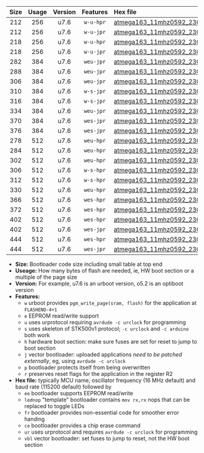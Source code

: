 |Size|Usage|Version|Features|Hex file|
|:-:|:-:|:-:|:-:|:--|
|212|256|u7.6|`w-u-hpr`|[atmega163_11mhz0592_230400bps_ur.hex](https://raw.githubusercontent.com/stefanrueger/urboot/main//atmega163_11mhz0592_230400bps_ur.hex)|
|212|256|u7.6|`w-u-jpr`|[atmega163_11mhz0592_230400bps_ur_vbl.hex](https://raw.githubusercontent.com/stefanrueger/urboot/main//atmega163_11mhz0592_230400bps_ur_vbl.hex)|
|218|256|u7.6|`w-u-hpr`|[atmega163_11mhz0592_230400bps_lednop_ur.hex](https://raw.githubusercontent.com/stefanrueger/urboot/main//atmega163_11mhz0592_230400bps_lednop_ur.hex)|
|218|256|u7.6|`w-u-jpr`|[atmega163_11mhz0592_230400bps_lednop_ur_vbl.hex](https://raw.githubusercontent.com/stefanrueger/urboot/main//atmega163_11mhz0592_230400bps_lednop_ur_vbl.hex)|
|282|384|u7.6|`weu-jpr`|[atmega163_11mhz0592_230400bps_ee_ur_vbl.hex](https://raw.githubusercontent.com/stefanrueger/urboot/main//atmega163_11mhz0592_230400bps_ee_ur_vbl.hex)|
|288|384|u7.6|`weu-jpr`|[atmega163_11mhz0592_230400bps_ee_lednop_ur_vbl.hex](https://raw.githubusercontent.com/stefanrueger/urboot/main//atmega163_11mhz0592_230400bps_ee_lednop_ur_vbl.hex)|
|306|384|u7.6|`weu-jpr`|[atmega163_11mhz0592_230400bps_ee_lednop_fr_ur_vbl.hex](https://raw.githubusercontent.com/stefanrueger/urboot/main//atmega163_11mhz0592_230400bps_ee_lednop_fr_ur_vbl.hex)|
|310|384|u7.6|`w-s-jpr`|[atmega163_11mhz0592_230400bps_vbl.hex](https://raw.githubusercontent.com/stefanrueger/urboot/main//atmega163_11mhz0592_230400bps_vbl.hex)|
|316|384|u7.6|`w-s-jpr`|[atmega163_11mhz0592_230400bps_lednop_vbl.hex](https://raw.githubusercontent.com/stefanrueger/urboot/main//atmega163_11mhz0592_230400bps_lednop_vbl.hex)|
|334|384|u7.6|`weu-jpr`|[atmega163_11mhz0592_230400bps_ee_lednop_fr_ce_ur_vbl.hex](https://raw.githubusercontent.com/stefanrueger/urboot/main//atmega163_11mhz0592_230400bps_ee_lednop_fr_ce_ur_vbl.hex)|
|370|384|u7.6|`wes-jpr`|[atmega163_11mhz0592_230400bps_ee_vbl.hex](https://raw.githubusercontent.com/stefanrueger/urboot/main//atmega163_11mhz0592_230400bps_ee_vbl.hex)|
|376|384|u7.6|`wes-jpr`|[atmega163_11mhz0592_230400bps_ee_lednop_vbl.hex](https://raw.githubusercontent.com/stefanrueger/urboot/main//atmega163_11mhz0592_230400bps_ee_lednop_vbl.hex)|
|278|512|u7.6|`weu-hpr`|[atmega163_11mhz0592_230400bps_ee_ur.hex](https://raw.githubusercontent.com/stefanrueger/urboot/main//atmega163_11mhz0592_230400bps_ee_ur.hex)|
|284|512|u7.6|`weu-hpr`|[atmega163_11mhz0592_230400bps_ee_lednop_ur.hex](https://raw.githubusercontent.com/stefanrueger/urboot/main//atmega163_11mhz0592_230400bps_ee_lednop_ur.hex)|
|302|512|u7.6|`weu-hpr`|[atmega163_11mhz0592_230400bps_ee_lednop_fr_ur.hex](https://raw.githubusercontent.com/stefanrueger/urboot/main//atmega163_11mhz0592_230400bps_ee_lednop_fr_ur.hex)|
|306|512|u7.6|`w-s-hpr`|[atmega163_11mhz0592_230400bps.hex](https://raw.githubusercontent.com/stefanrueger/urboot/main//atmega163_11mhz0592_230400bps.hex)|
|312|512|u7.6|`w-s-hpr`|[atmega163_11mhz0592_230400bps_lednop.hex](https://raw.githubusercontent.com/stefanrueger/urboot/main//atmega163_11mhz0592_230400bps_lednop.hex)|
|330|512|u7.6|`weu-hpr`|[atmega163_11mhz0592_230400bps_ee_lednop_fr_ce_ur.hex](https://raw.githubusercontent.com/stefanrueger/urboot/main//atmega163_11mhz0592_230400bps_ee_lednop_fr_ce_ur.hex)|
|366|512|u7.6|`wes-hpr`|[atmega163_11mhz0592_230400bps_ee.hex](https://raw.githubusercontent.com/stefanrueger/urboot/main//atmega163_11mhz0592_230400bps_ee.hex)|
|372|512|u7.6|`wes-hpr`|[atmega163_11mhz0592_230400bps_ee_lednop.hex](https://raw.githubusercontent.com/stefanrueger/urboot/main//atmega163_11mhz0592_230400bps_ee_lednop.hex)|
|402|512|u7.6|`wes-hpr`|[atmega163_11mhz0592_230400bps_ee_lednop_fr.hex](https://raw.githubusercontent.com/stefanrueger/urboot/main//atmega163_11mhz0592_230400bps_ee_lednop_fr.hex)|
|402|512|u7.6|`wes-jpr`|[atmega163_11mhz0592_230400bps_ee_lednop_fr_vbl.hex](https://raw.githubusercontent.com/stefanrueger/urboot/main//atmega163_11mhz0592_230400bps_ee_lednop_fr_vbl.hex)|
|444|512|u7.6|`wes-hpr`|[atmega163_11mhz0592_230400bps_ee_lednop_fr_ce.hex](https://raw.githubusercontent.com/stefanrueger/urboot/main//atmega163_11mhz0592_230400bps_ee_lednop_fr_ce.hex)|
|444|512|u7.6|`wes-jpr`|[atmega163_11mhz0592_230400bps_ee_lednop_fr_ce_vbl.hex](https://raw.githubusercontent.com/stefanrueger/urboot/main//atmega163_11mhz0592_230400bps_ee_lednop_fr_ce_vbl.hex)|

- **Size:** Bootloader code size including small table at top end
- **Useage:** How many bytes of flash are needed, ie, HW boot section or a multiple of the page size
- **Version:** For example, u7.6 is an urboot version, o5.2 is an optiboot version
- **Features:**
  + `w` urboot provides `pgm_write_page(sram, flash)` for the application at `FLASHEND-4+1`
  + `e` EEPROM read/write support
  + `u` uses urprotocol requiring `avrdude -c urclock` for programming
  + `s` uses skeleton of STK500v1 protocol; `-c urclock` and `-c arduino` both work
  + `h` hardware boot section: make sure fuses are set for reset to jump to boot section
  + `j` vector bootloader: uploaded applications *need to be patched externally*, eg, using `avrdude -c urclock`
  + `p` bootloader protects itself from being overwritten
  + `r` preserves reset flags for the application in the register R2
- **Hex file:** typically MCU name, oscillator frequency (16 MHz default) and baud rate (115200 default) followed by
  + `ee` bootloader supports EEPROM read/write
  + `lednop` "template" bootloader contains `mov rx,rx` nops that can be replaced to toggle LEDs
  + `fr` bootloader provides non-essential code for smoother error handing
  + `ce` bootloader provides a chip erase command
  + `ur` uses urprotocol and requires `avrdude -c urclock` for programming
  + `vbl` vector bootloader: set fuses to jump to reset, not the HW boot section
